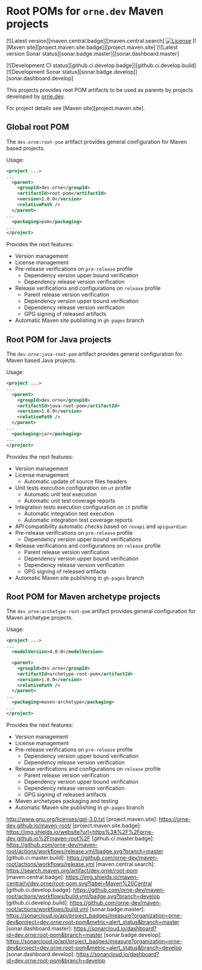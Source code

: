 # Root POMs for `orne.dev` Maven projects

[![Latest version][maven.central.badge]][maven.central.search]
[![License][project.license.badge]][project.license]
[![Maven site][project.maven.site.badge]][project.maven.site]
[![Latest version Sonar status][sonar.badge.master]][sonar.dashboard.master]

[![Development CI status][github.ci.develop.badge]][github.ci.develop.build]
[![Development Sonar status][sonar.badge.develop]][sonar.dashboard.develop]

This projects provides root POM artifacts to be used as parents by projects
developed by [orne.dev][orne.dev].

For project details see [Maven site][project.maven.site].

## Global root POM

The `dev.orne:root-pom` artifact provides general configuration for
Maven based projects.

Usage:

```xml
<project ...>
...
  <parent>
    <groupId>dev.orne</groupId>
    <artifactId>root-pom</artifactId>
    <version>1.0.0</version>
    <relativePath />
  </parent>
...
  <packaging>pom</packaging>
...
</project>
```

Provides the next features:

- Version management
- License management
- Pre-release verifications on `pre-release` profile
    - Dependency version upper bound verification
    - Dependency release version verification
- Release verifications and configurations on `release` profile
    - Parent release version verification
    - Dependency version upper bound verification
    - Dependency release version verification
    - GPG signing of released artifacts
- Automatic Maven site publishing in `gh-pages` branch

## Root POM for Java projects

The `dev.orne:java-root-pom` artifact provides general configuration for
Maven based Java projects.

Usage:

```xml
<project ...>
...
  <parent>
    <groupId>dev.orne</groupId>
    <artifactId>java-root-pom</artifactId>
    <version>1.0.0</version>
    <relativePath />
  </parent>
...
  <packaging>jar</packaging>
...
</project>
```

Provides the next features:

- Version management
- License management
    - Automatic update of source files headers
- Unit tests execution configuration on `ut` profile
    - Automatic unit test execution
    - Automatic unit test coverage reports
- Integration tests execution configuration on `it` profile
    - Automatic integration test execution
    - Automatic integration test coverage reports
- API compatibility automatic checks based on `revapi` and `apiguardian`
- Pre-release verifications on `pre-release` profile
    - Dependency version upper bound verifications
- Release verifications and configurations on `release` profile
    - Parent release version verification
    - Dependency version upper bound verification
    - Dependency release version verification
    - GPG signing of released artifacts
- Automatic Maven site publishing in `gh-pages` branch

## Root POM for Maven archetype projects

The `dev.orne:archetype-root-pom` artifact provides general configuration
for Maven archetype projects.

Usage:

```xml
<project ...>
...
  <modelVersion>4.0.0</modelVersion>

  <parent>
    <groupId>dev.orne</groupId>
    <artifactId>archetype-root-pom</artifactId>
    <version>1.0.0</version>
    <relativePath />
  </parent>
...
  <packaging>maven-archetype</packaging>
...
</project>
```

Provides the next features:

- Version management
- License management
- Pre-release verifications on `pre-release` profile
    - Dependency version upper bound verification
    - Dependency release version verification
- Release verifications and configurations on `release` profile
    - Parent release version verification
    - Dependency version upper bound verification
    - Dependency release version verification
    - GPG signing of released artifacts
- Maven archetypes packaging and testing
- Automatic Maven site publishing in `gh-pages` branch

[orne.dev]: https://orne.dev
[project.license]: http://www.gnu.org/licenses/gpl-3.0.txt
[project.license.badge]: https://img.shields.io/github/license/orne-dev/maven-root
http://www.gnu.org/licenses/gpl-3.0.txt
[project.maven.site]: https://orne-dev.github.io/maven-root/
[project.maven.site.badge]: https://img.shields.io/website?url=https%3A%2F%2Forne-dev.github.io%2Fmaven-root%2F
[github.ci.master.badge]: https://github.com/orne-dev/maven-root/actions/workflows/release.yml/badge.svg?branch=master
[github.ci.master.build]: https://github.com/orne-dev/maven-root/actions/workflows/release.yml
[maven.central.search]: https://search.maven.org/artifact/dev.orne/root-pom
[maven.central.badge]: https://img.shields.io/maven-central/v/dev.orne/root-pom.svg?label=Maven%20Central
[github.ci.develop.badge]: https://github.com/orne-dev/maven-root/actions/workflows/build.yml/badge.svg?branch=develop
[github.ci.develop.build]: https://github.com/orne-dev/maven-root/actions/workflows/build.yml
[sonar.badge.master]: https://sonarcloud.io/api/project_badges/measure?organization=orne-dev&project=dev.orne:root-pom&metric=alert_status&branch=master
[sonar.dashboard.master]: https://sonarcloud.io/dashboard?id=dev.orne:root-pom&branch=master
[sonar.badge.develop]: https://sonarcloud.io/api/project_badges/measure?organization=orne-dev&project=dev.orne:root-pom&metric=alert_status&branch=develop
[sonar.dashboard.develop]: https://sonarcloud.io/dashboard?id=dev.orne:root-pom&branch=develop
